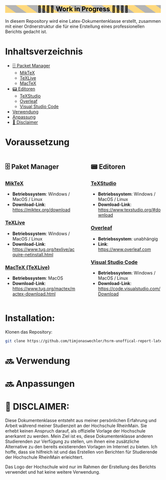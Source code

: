 <div style="
text-align: center;
background: repeating-linear-gradient(35deg,rgba(255,180,0,0.5),rgba(255,180,0,0.5) 20px,rgba(180,180,180,1) 10px,rgba(180,180,180,1) 40px);">
    <h2 style="font-weight: 700;color:black">🚧👨‍💻🔬 Work in Progress 🔬👩‍💻🚧</h2>
</div>
In diesem Repository wird eine Latex-Dokumentenklasse erstellt, zusammen mit einer Ordnerstruktur die für eine Erstellung eines professionellen Berichts gedacht ist. 




# Inhaltsverzeichnis

* [🗄 Packet Manager](#🗄-packet-manager)
    * [MikTeX](#miktex)
    * [TeXLive](#texlive)
    * [MacTeX](#mactex-texlive)
* [📟 Editoren](#📟-editoren)
    * [TeXStudio](#texstudio)
    * [Overleaf](#overleaf)
    * [Visual Studio Code](#visual-studio-code)
* [Verwendung](#🔜-verwendung)
* [Anpassung](#🔜-anpassung)
* [🚨 Disclaimer](#🚨-disclaimer)
# Voraussetzung
<div style="display: flex; justify-content: space-between;"><div style="width: 45%;">

## 🗄 Paket Manager

### [MikTeX](https://miktex.org/)
 - **Betriebssystem**: Windows / MacOS / Linux
 - **Download-Link**: https://miktex.org/download

### [TeXLive](https://www.tug.org/texlive/) 
 - **Betriebssystem**: Windows / MacOS / Linux
 - **Download-Link**: https://www.tug.org/texlive/acquire-netinstall.html 

### [MacTeX (TeXLive)](https://www.tug.org/mactex/)
 - **Betriebssystem**: MacOS
 - **Download-Link**:   https://www.tug.org/mactex/mactex-download.html 

</div>
<div style="width: 45%;">

## 📟 Editoren

### [TeXStudio](https://www.texstudio.org/)
- **Betriebssystem**: Windows / MacOS / Linux
- **Download-Link**:   https://www.texstudio.org/#download
 
### [Overleaf](https://www.overleaf.com)
- **Betriebssystem**: unabhängig
- **Link**: https://www.overleaf.com

### [Visual Studio Code](https://code.visualstudio.com/)
- **Betriebssystem**: Windows / MacOS / Linux
- **Download-Link**:   https://code.visualstudio.com/Download
  </div>
</div>

# Installation:
Klonen das Repository:
```bash
git clone https://github.com/timjonaswechler/hsrm-unoffical-report-latex.git
```


# 🔜 Verwendung

# 🔜 Anpassungen

# 🚨 DISCLAIMER: 
Diese Dokumentenklasse entsteht aus meiner persönlichen Erfahrung und Arbeit während meiner Studienzeit an der Hochschule RheinMain. Sie erhebt keinen Anspruch darauf, als offizielle Vorlage der Hochschule anerkannt zu werden. Mein Ziel ist es, diese Dokumentenklasse anderen Studierenden zur Verfügung zu stellen, um ihnen eine zusätzliche Alternative zu den bereits existierenden Vorlagen im Internet zu bieten. Ich hoffe, dass sie hilfreich ist und das Erstellen von Berichten für Studierende der Hochschule RheinMain erleichtert.

Das Logo der Hochschule wird nur im Rahmen der Erstellung des Berichts verwendet und hat keine weitere Verwendung. 